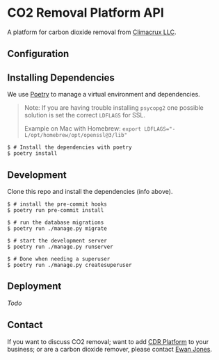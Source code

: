 # CO2 Removal Platform API

A platform for carbon dioxide removal from [Climacrux LLC](https://climacrux.com).

## Configuration

## Installing Dependencies

We use [Poetry](hon-poetry.org/docs/) to manage a virtual environment and dependencies.

> Note: If you are having trouble installing `psycopg2` one possible solution is set the correct `LDFLAGS` for SSL.
>
> Example on Mac with Homebrew: `export LDFLAGS="-L/opt/homebrew/opt/openssl@3/lib"`

```shell
$ # Install the dependencies with poetry
$ poetry install
```

## Development

Clone this repo and install the dependencies (info above).

```shell
$ # install the pre-commit hooks
$ poetry run pre-commit install

$ # run the database migrations
$ poetry run ./manage.py migrate

$ # start the development server
$ poetry run ./manage.py runserver

$ # Done when needing a superuser
$ poetry run ./manage.py createsuperuser
```

## Deployment

_Todo_

## Contact

If you want to discuss CO2 removal; want to add [CDR Platform](https://cdrplatform.com) to your business;
or are a carbon dioxide remover, please contact [Ewan Jones](mailto://ewan@cdrplatform.com).
